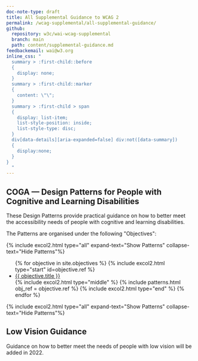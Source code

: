```yaml
---
doc-note-type: draft
title: All Supplemental Guidance to WCAG 2
permalink: /wcag-supplemental/all-supplemental-guidance/
github: 
  repository: w3c/wai-wcag-supplemental
  branch: main
  path: content/supplemental-guidance.md
feedbackemail: wai@w3.org
inline_css: "
  summary > :first-child::before
  {
    display: none;
  }
  summary > :first-child::marker
  {
    content: \"\";
  }
  summary > :first-child > span
  {
    display: list-item;
    list-style-position: inside;
    list-style-type: disc;
  }
  div[data-details][aria-expanded=false] div:not([data-summary])
  {
    display:none;
  }
}
  "
---
```


## COGA &mdash; Design Patterns for People with Cognitive and Learning Disabilities

These Design Patterns provide practical guidance on how to better meet the accessibility needs of people with cognitive and learning disabilities. 

The Patterns are organised under the following "Objectives":

{% include excol2.html type="all" expand-text="Show Patterns" collapse-text="Hide Patterns"%}

<ul>
{% for objective in site.objectives %}
  {% include excol2.html type="start" id=objective.ref %}
  <li><a href="{{ objective.url | relative_url }}">{{ objective.title }}</a></li>
  {% include excol2.html type="middle" %}
  {% include patterns.html obj_ref = objective.ref %}
  {% include excol2.html type="end" %}
{% endfor %}
</ul>

{% include excol2.html type="all" expand-text="Show Patterns" collapse-text="Hide Patterns"%}

## Low Vision Guidance

Guidance on how to better meet the needs of people with low vision will be added in 2022.
